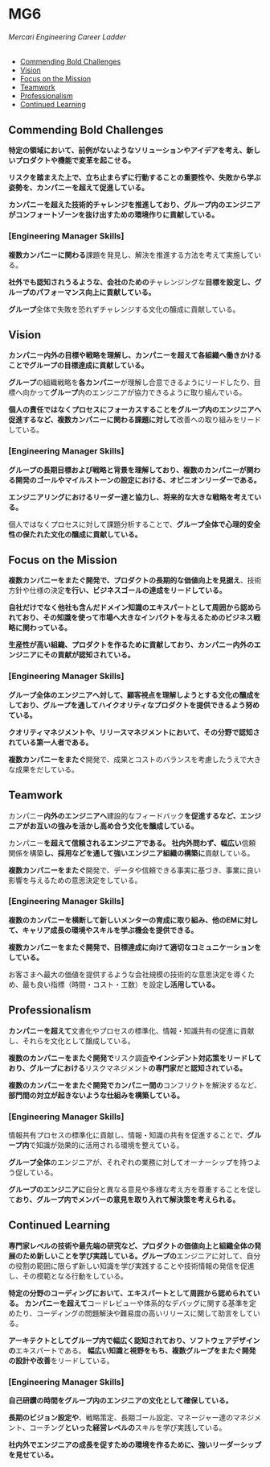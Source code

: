 # MG6
###### Mercari Engineering Career Ladder

 * [Commending Bold Challenges](#commending-bold-challenges)
 * [Vision](#vision)
 * [Focus on the Mission](#focus-on-the-mission)
 * [Teamwork](#teamwork)
 * [Professionalism](#professionalism)
 * [Continued Learning](#continued-learning)

## Commending Bold Challenges
**特定の領域において、前例がないようなソリューションやアイデアを考え、新しいプロダクトや機能で変革を起こせる。**

**リスクを踏まえた上で、立ち止まらずに行動することの重要性や、失敗から学ぶ姿勢を、カンパニーを超えて促進している。**

**カンパニーを超えた技術的チャレンジを推進しており、グループ内のエンジニアがコンフォートゾーンを抜け出すための環境作りに貢献している。**

### [Engineering Manager Skills]

**複数カンパニーに関わる**課題を発見し、解決を推進する方法を考えて実施している。

**社外でも認知されうるような、会社のための**チャレンジングな**目標を設定し、グループのパフォーマンス向上に貢献している。**

**グループ**全体で失敗を恐れずチャレンジする文化の醸成に貢献している。


## Vision
**カンパニー内外の目標や戦略を理解し、カンパニーを超えて各組織へ働きかけることでグループの目標達成に貢献している。**

**グループ**の組織戦略を**各カンパニー**が理解し合意できるようにリードしたり、目標へ向かって**グループ**内のエンジニアが協力できるように取り組んでいる。

**個人の責任ではなくプロセスにフォーカスすることをグループ内のエンジニアへ促進するなど、複数カンパニーに関わる課題に対して**改善への取り組みをリードしている。

### [Engineering Manager Skills]

**グループの長期目標および戦略と背景を理解しており、複数のカンパニーが関わる開発のゴールやマイルストーンの設定における、オピニオンリーダーである。**

**エンジニアリングにおけるリーダー達と協力し、将来的な大きな戦略を考えている。**

個人ではなくプロセスに対して課題分析することで、**グループ全体で心理的安全性の保たれた文化の醸成に貢献している。**

## Focus on the Mission
**複数カンパニーをまたぐ開発で、プロダクトの長期的な価値向上を見据え**、技術方針や仕様の決定**を行い、ビジネスゴールの達成をリードしている。**

**自社だけでなく他社も含んだドメイン知識のエキスパートとして周囲から認められており、その知識を使って市場へ大きなインパクトを与えるためのビジネス戦略に関わっている。**

**生産性が高い組織、プロダクトを作るために貢献しており、カンパニー内外のエンジニアにその貢献が認知されている。**

### [Engineering Manager Skills]

**グループ全体のエンジニアへ対して、顧客視点を理解しようとする文化の醸成をしており、グループを通してハイクオリティなプロダクトを提供できるよう努めている。**

**クオリティマネジメントや、リリースマネジメントにおいて、その分野で認知されている第一人者である。**

**複数カンパニーをまたぐ**開発で、成果とコストのバランスを考慮したうえで大きな成果をだしている。


## Teamwork
カンパニー**内外のエンジニアへ**建設的なフィードバック**を促進するなど、エンジニアがお互いの強みを活かし高め合う文化を醸成している。**

カンパニー**を超えて信頼されるエンジニアである。**
**社内外問わず、幅広い**信頼関係を構築**し、採用などを通して強いエンジニア組織の構築に**貢献している。

**複数カンパニーをまたぐ**開発で、データや信頼できる事実に基づき、事業に良い影響を与えるための意思決定をしている。

### [Engineering Manager Skills]

**複数のカンパニーを横断して新しいメンターの育成に取り組み、他のEMに対して、キャリア成長の環境やスキルを学ぶ機会を提供できる。**

**複数カンパニーをまたぐ開発で、目標達成に向けて適切なコミュニケーションをしている。**

お客さまへ最大の価値を提供するような会社規模の技術的な意思決定を導くため、最も良い指標（時間・コスト・工数）を設定**し活用している。**

## Professionalism
**カンパニーを超えて**文書化やプロセスの標準化、情報・知識共有の促進に貢献し、それらを文化として醸成している。

**複数のカンパニーをまたぐ開発で**リスク調査**やインシデント対応策をリードしており、グループにおける**リスクマネジメント**の専門家だと認知されている。**

**複数のカンパニーをまたぐ開発でカンパニー間の**コンフリクトを解決するなど、**部門間の対立が起きないような仕組みを構築している。**

### [Engineering Manager Skills]

情報共有プロセスの標準化に貢献し、情報・知識の共有を促進することで、**グループ内**で知識が効果的に活用される環境を整えている。

**グループ全体**のエンジニアが、それぞれの業務に対してオーナーシップを持つよう促している。

**グループのエンジニアに**自分と異なる意見や多様な考え方を尊重することを促して**おり、グループ内でメンバーの意見を取り入れて解決策を考えられる。**

## Continued Learning
**専門家レベルの技術や最先端の研究など、プロダクトの価値向上と組織全体の発展のため新しいことを学び実践している。グループの**エンジニアに対して、自分の役割の範囲に限らず新しい知識を学び実践することや技術情報の発信を促進し、その模範となる行動をしている。

**特定の分野のコーディングにおいて、エキスパートとして周囲から認められている。**
**カンパニーを超えて**コードレビューや体系的なデバッグに関する基準を定めたり、コーディングの問題解決や難易度の高いリリースに関して助言をしている。

**アーキテクトとしてグループ内で幅広く認知されており、ソフトウェアデザインの**エキスパートである。
**幅広い知識と視野をもち、複数グループをまたぐ開発の設計や改善**をリードしている。

### [Engineering Manager Skills]

**自己研鑽の時間をグループ内のエンジニアの文化として確保している。**

**長期のビジョン設定や**、戦略策定、長期ゴール設定、マネージャー達のマネジメント、コーチング**といった経営レベルの**スキルを学び実践している。

**社内外でエンジニアの成長を促すための環境を作るために、強いリーダーシップを見せている。**

